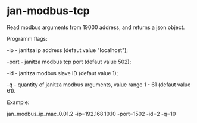 # jan-modbus-tcp


Read modbus arguments from 19000 address, and returns a json object.

Programm flags:

-ip - janitza ip address (defaut value "localhost");

-port - janitza modbus tcp port (defaut value 502);

-id - janitza modbus slave ID (defaut value 1);

-q - quantity of janitza modbus arguments, value range 1 - 61 (defaut value 61).

Example:

jan_modbus_ip_mac_0.01.2 -ip=192.168.10.10 -port=1502 -id=2 -q=10
